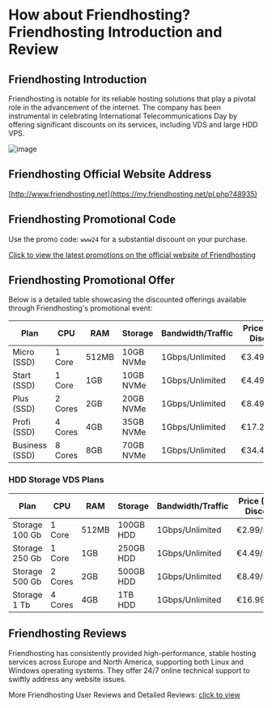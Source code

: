 # How about Friendhosting? Friendhosting Introduction and Review

## Friendhosting Introduction
Friendhosting is notable for its reliable hosting solutions that play a pivotal role in the advancement of the internet. The company has been instrumental in celebrating International Telecommunications Day by offering significant discounts on its services, including VDS and large HDD VPS.

![image](https://github.com/sj1569321/Friendhosting/assets/169881711/9ba66d8d-92d4-4303-b765-c333bd2816ec)

## Friendhosting Official Website Address
[http://www.friendhosting.net](https://my.friendhosting.net/pl.php?48935)

## Friendhosting Promotional Code
Use the promo code: `www24` for a substantial discount on your purchase.

[Click to view the latest promotions on the official website of Friendhosting](https://my.friendhosting.net/pl.php?48935)

## Friendhosting Promotional Offer
Below is a detailed table showcasing the discounted offerings available through Friendhosting's promotional event:

| Plan        | CPU  | RAM  | Storage | Bandwidth/Traffic | Price (Before Discount) | Purchase Link                                        |
|-------------|------|------|---------|-------------------|-------------------------|------------------------------------------------------|
| Micro (SSD) | 1 Core | 512MB | 10GB NVMe  | 1Gbps/Unlimited    | €3.49/month              | [Buy Now](https://my.friendhosting.net/pl.php?48935)    |
| Start (SSD) | 1 Core | 1GB   | 10GB NVMe  | 1Gbps/Unlimited    | €4.49/month              | [Buy Now](https://my.friendhosting.net/pl.php?48935)    |
| Plus (SSD)  | 2 Cores| 2GB   | 20GB NVMe  | 1Gbps/Unlimited    | €8.49/month              | [Buy Now](https://my.friendhosting.net/pl.php?48935)     |
| Profi (SSD) | 4 Cores| 4GB   | 35GB NVMe  | 1Gbps/Unlimited    | €17.25/month             | [Buy Now](https://my.friendhosting.net/pl.php?48935)    |
| Business (SSD)| 8 Cores | 8GB   | 70GB NVMe  | 1Gbps/Unlimited    | €34.49/month             | [Buy Now](https://my.friendhosting.net/pl.php?48935) |

### HDD Storage VDS Plans
| Plan              | CPU     | RAM  | Storage | Bandwidth/Traffic | Price (Before Discount) | Purchase Link                                           |
|-------------------|---------|------|---------|-------------------|-------------------------|---------------------------------------------------------|
| Storage 100 Gb    | 1 Core  | 512MB| 100GB HDD | 1Gbps/Unlimited    | €2.99/month             | [Buy Now](https://my.friendhosting.net/pl.php?48935)  |
| Storage 250 Gb    | 1 Core  | 1GB  | 250GB HDD | 1Gbps/Unlimited    | €4.49/month             | [Buy Now](https://my.friendhosting.net/pl.php?48935)  |
| Storage 500 Gb    | 2 Cores | 2GB  | 500GB HDD | 1Gbps/Unlimited    | €8.49/month             | [Buy Now](https://my.friendhosting.net/pl.php?48935)  |
| Storage 1 Tb      | 4 Cores | 4GB  | 1TB HDD   | 1Gbps/Unlimited    | €16.99/month            | [Buy Now](https://my.friendhosting.net/pl.php?48935)    |

## Friendhosting Reviews
Friendhosting has consistently provided high-performance, stable hosting services across Europe and North America, supporting both Linux and Windows operating systems. They offer 24/7 online technical support to swiftly address any website issues.

More Friendhosting User Reviews and Detailed Reviews: [click to view](https://my.friendhosting.net/pl.php?48935)
